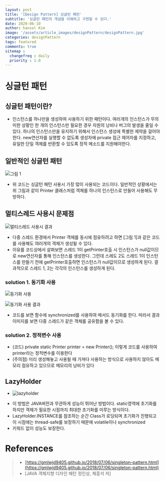 ```yaml
---
layout: post
title: '[Design Pattern] 싱글턴 패턴'
subtitle: '싱글턴 패턴의 개념을 이해하고 구현할 수 있다.'
date: 2020-06-10
author: hansol Kim
image: '/assets/article_images/designPattern/designPattern.jpg'
categories: designPattern
tags: featured
comments: true
sitemap :
  changefreq : daily
  priority : 1.0
---
```


# 싱글턴 패턴

## 싱글턴 패턴이란?
* 인스턴스를 하나만을 생성하여 사용하기 위한 패턴이다. 여러개의 인스턴스가 무의미한 상황인 한 개의 인스턴스만 필요한 경우 자원의 낭비나 버그의 발생을 줄일 수 있다.
하나의 인스턴스만을 유지하기 위해서 인스턴스 생성에 특별한 제약을 걸어야 한다. new연산자를 실행할 수 없도록 생성자에  private 접근 제어자를 지정하고,
유일한 단일 객체를 반환할 수 있도록 정적 메소드를 지원해야한다. 

## 일반적인 싱글턴 패턴
![그림 1](https://user-images.githubusercontent.com/31653025/63952879-45c8e680-cabb-11e9-80b6-3ddea7d4fd3b.PNG)

* 위 코드는 싱글턴 패턴 사용시 가장 많이 사용되는 코드이다. 일반적인 상황에서는 위 그림과 같이 Printer 클래스처럼 객체를 하나의 인스턴스로 만들어 사용해도 무방하다.

## 멀티스레드 사용시 문제점
![멀티스레드 사용시 결과](https://user-images.githubusercontent.com/31653025/63952915-511c1200-cabb-11e9-8042-0db011eb2f5f.PNG)

* 다중 스레드 환경에서 Printer 객체를 동시에 점유하려고 하면 [그림 1]과 같은 코드를 사용해도 여러개의 객체가 생성될 수 있다.
* 이유를 코드상에서 살펴보면 스레드 1이 getPrinter호출 시 인스턴스가 null값이므로 new연산자를 통해 인스턴스를 생성한다. 그런데 스레도 2도 스레드 1이 인스턴스를 만들기 전에 getPrinter호출하면 인스턴스가 null값이므로 생성하게 된다. 결과적으로 스레드 1, 2는 각각의 인스턴스를 생성하게 된다.

### solution 1. 동기화 사용
![동기화 사용](https://user-images.githubusercontent.com/31653025/63952919-537e6c00-cabb-11e9-9938-14d237138636.PNG)

![동기화 사용 결과](https://user-images.githubusercontent.com/31653025/63952921-55482f80-cabb-11e9-8276-154c1e0ab1d1.PNG)

* 코드를 보면 함수에 synchronized를 사용하여 메서드 동기화를 한다. 따라서 결과 이미지를 보면 다중 스레드가 같은 객체를 공유함을 볼 수 있다.

### solution 2. 정적변수 사용
- (코드) private static Printer printer = new Printer(); 이렇게 코드를 사용하여 printer라는 정적변수를 이용한다
- (주의점) 미리 생성해놓고 사용될 때 가져다 사용하는 방식으로 사용하지 않아도 메모리 점유하고 있으므로 메모리의 낭비가 있다

## LazyHolder
- ![lazyholder](https://user-images.githubusercontent.com/31653025/64708206-313f1200-d4ef-11e9-9795-eec0482bb24c.PNG)

* 이 방법은 JAVA버전과 무관하게 성능이 뛰어난 방법이다. static영역에 초기화를 하지만 객체가 필요한 시점까지 최대한 초기화를 미루는 방식이다.
* LazyHolder.INSTANCE를 참조하는 순간 Class가 로딩되며 초기화가 진행되고 이 시점에는 thread-safe를 보장하기 때문에 volatile이나 synchronized
* 키워드 없이 성능도 보장한다.

# References
> - [https://gmlwjd9405.github.io/2018/07/06/singleton-pattern.html](https://gmlwjd9405.github.io/2018/07/06/singleton-pattern.html)
> - [JAVA 객체지향 디자인 패턴 정인상, 채흥석 저]